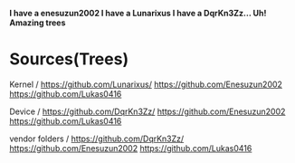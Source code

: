 **I have a enesuzun2002 I have a Lunarixus I have a DqrKn3Zz... Uh! Amazing trees**

# Sources(Trees)
Kernel / https://github.com/Lunarixus/ https://github.com/Enesuzun2002 https://github.com/Lukas0416

Device / https://github.com/DqrKn3Zz/ https://github.com/Enesuzun2002 https://github.com/Lukas0416

vendor folders / https://github.com/DqrKn3Zz/ https://github.com/Enesuzun2002 https://github.com/Lukas0416
